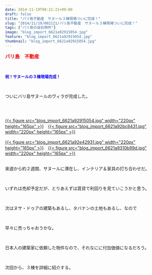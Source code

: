 ```yaml
---
date: 2014-11-19T00:21:21+09:00
draft: false
title: "バリ島不動産　サヌール３棟現場ついに完成！"
slug: "2014/11/19/002121/バリ島不動産　サヌール３棟現場ついに完成！"
tags: ["バリ島の自社物件"]
image: "blog_import_6621a92915054.jpg"
feature: "blog_import_6621a92915054.jpg"
thumbnail: "blog_import_6621a92915054.jpg"
---
```

<p><font color="#ff0000" size="3"><strong>バリ島　不動産</strong></font></p><br/><p><font color="#0000ff" size="2"><strong>祝！サヌールの３棟現場完成！</strong></font></p><br/><p>ついにバリ島サヌールのヴィラが完成した。</p><br/><p><br/><a href="blog_import_6621a92a639dd.jpg">{{< figure src="blog_import_6621a92915054.jpg" width="220px" height="165px" >}}</a>　<a href="blog_import_6621a92d112f9.jpg">{{< figure src="blog_import_6621a92bc8431.jpg" width="220px" height="165px" >}}</a><br/><br/><a href="blog_import_6621a92f87c62.jpg">{{< figure src="blog_import_6621a92e42931.jpg" width="220px" height="165px" >}}</a>　<a href="blog_import_6621a932460fc.jpg">{{< figure src="blog_import_6621a9310b99d.jpg" width="220px" height="165px" >}}</a><br/><br/></p><p>来週から約２週間、サヌールに滞在し、インテリア＆家具の打ち合わせだ。</p><br/><p>いずれは売却予定だが、とりあえずは賃貸で利回りを見ていこうかと思う。</p><br/><p>次はヌサ・ドゥアの建築もあるし、タバナンの土地もあるし、なので</p><br/><p>早々に売っちゃおうかな。</p><br/><p>日本人の建築家に依頼した物件なので、それなにに付加価値になるだろう。</p><br/><p>次回から、３棟を詳細に紹介する。</p><br/><br/>

